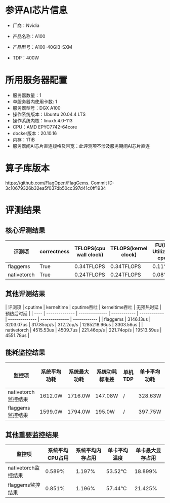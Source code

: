 # 参评AI芯片信息

* 厂商：Nvidia

* 产品名称：A100
* 产品型号：A100-40GiB-SXM
* TDP：400W

# 所用服务器配置

* 服务器数量：1
* 单服务器内使用卡数: 1
* 服务器型号：DGX A100
* 操作系统版本：Ubuntu 20.04.4 LTS
* 操作系统内核：linux5.4.0-113
* CPU：AMD EPYC7742-64core
* docker版本：20.10.16
* 内存：1TiB
* 服务器间AI芯片直连规格及带宽：此评测项不涉及服务期间AI芯片直连

# 算子库版本

https://github.com/FlagOpen/FlagGems. Commit ID: 3c10679326b32ea5f037db50cc397d41c0ff1934

# 评测结果

## 核心评测结果

| 评测项  | correctness | TFLOPS(cpu wall clock) | TFLOPS(kernel clock) | FU(FLOPS Utilization)-cputime | FU-kerneltime |
| ---- | -------------- | -------------- | ------------ | ------ | ----- |
| flaggems | True    | 0.34TFLOPS       | 0.34TFLOPS        | 0.11% | 0.11% |
| nativetorch | True    | 0.24TFLOPS      | 0.24TFLOPS      | 0.08%      | 0.08%    |

## 其他评测结果

| 评测项  | cputime | kerneltime | cputime吞吐 | kerneltime吞吐 | 无预热时延 | 预热后时延 |
| ---- | -------------- | -------------- | ------------ | ------------ | -------------- | -------------- | ------------ |
| flaggems | 3146.13us       | 3203.07us        | 317.85op/s | 312.2op/s | 1285218.96us | 3303.56us |
| nativetorch | 4515.53us       | 4509.7us        | 221.46op/s | 221.74op/s | 19513.59us | 4551.78us |

## 能耗监控结果

| 监控项  | 系统平均功耗  | 系统最大功耗  | 系统功耗标准差 | 单机TDP | 单卡平均功耗 | 单卡最大功耗 | 单卡功耗标准差 | 单卡TDP |
| ---- | ------- | ------- | ------- | ----- | ------------ | ------------ | ------------- | ----- |
| nativetorch监控结果 | 1612.0W | 1716.0W | 147.08W   | /     | 328.63W       | 334.0W      | 6.56W        | 400W  |
| flaggems监控结果 | 1599.0W | 1794.0W | 195.0W   | /     | 397.75W       | 401.0W      | 3.54W        | 400W  |

## 其他重要监控结果

| 监控项  | 系统平均CPU占用 | 系统平均内存占用 | 单卡平均温度 | 单卡最大显存占用 |
| ---- | --------- | -------- | ------------ | -------------- |
| nativetorch监控结果 | 0.589%    | 1.197%   | 53.52°C       | 18.899%        |
| flaggems监控结果 | 0.851%    | 1.196%   | 57.44°C       | 21.425%        |
